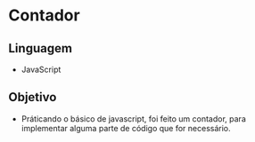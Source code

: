 # Contador

## Linguagem
* JavaScript
  <h>

## Objetivo
* Práticando o básico de javascript, foi feito um contador, para implementar alguma parte de código que for necessário.
